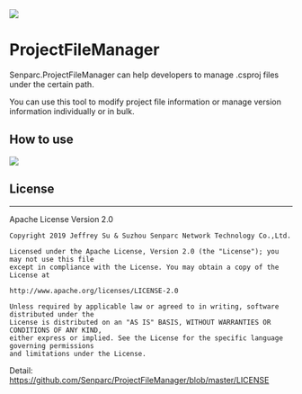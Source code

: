 <img src="https://sdk.weixin.senparc.com/images/senparc-logo-500.jpg" />

# ProjectFileManager
Senparc.ProjectFileManager can help developers to manage .csproj files under the certain path.

You can use this tool to modify project file information or manage version information individually or in bulk.

## How to use

 <img src="/tree/master/images/how-to-use/how-to-use.gif" />

## License
--------------
Apache License Version 2.0

```
Copyright 2019 Jeffrey Su & Suzhou Senparc Network Technology Co.,Ltd.

Licensed under the Apache License, Version 2.0 (the "License"); you may not use this file 
except in compliance with the License. You may obtain a copy of the License at

http://www.apache.org/licenses/LICENSE-2.0

Unless required by applicable law or agreed to in writing, software distributed under the 
License is distributed on an "AS IS" BASIS, WITHOUT WARRANTIES OR CONDITIONS OF ANY KIND, 
either express or implied. See the License for the specific language governing permissions 
and limitations under the License.
```
Detail: https://github.com/Senparc/ProjectFileManager/blob/master/LICENSE
